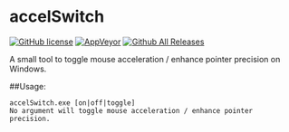 # accelSwitch 
[![GitHub license](https://img.shields.io/github/license/jan-glx/accelswitch.svg)]()
[![AppVeyor](https://img.shields.io/appveyor/ci/jan-glx/accelswitch.svg)]()
[![Github All Releases](https://img.shields.io/github/downloads/jan-glx/accelswitch/total.svg)]()


A small tool to toggle mouse acceleration / enhance pointer precision on Windows.

##Usage:

    accelSwitch.exe [on|off|toggle]
    No argument will toggle mouse acceleration / enhance pointer precision.


